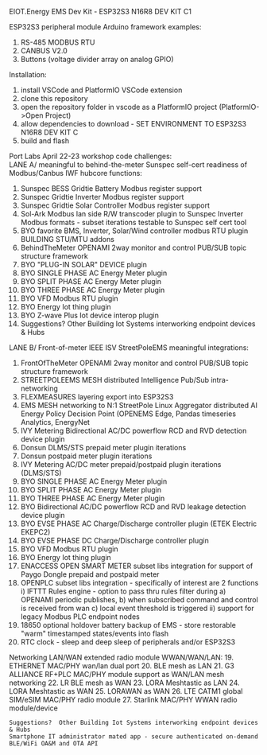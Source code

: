 EIOT.Energy EMS Dev Kit - ESP32S3 N16R8 DEV KIT C1

ESP32S3 peripheral module Arduino framework examples:
 1. RS-485 MODBUS RTU
 2. CANBUS V2.0
 3. Buttons (voltage divider array on analog GPIO)

Installation:
 1. install VSCode and PlatformIO VSCode extension
 2. clone this repository
 3. open the repository folder in vscode as a PlatformIO project (PlatformIO->Open Project)
 4. allow dependencies to download - SET ENVIRONMENT TO ESP32S3 N16R8 DEV KIT C
 5. build and flash

Port Labs April 22-23 workshop code challenges:  
LANE A/ meaningful to behind-the-meter Sunspec self-cert readiness of Modbus/Canbus IWF hubcore functions:
1. Sunspec BESS Gridtie Battery Modbus register support
2. Sunspec Gridtie Inverter Modbus register support
3. Sunspec Gridtie Solar Controller Modbus register support
4. Sol-Ark Modbus lan side R/W transcoder plugin to Sunspec Inverter Modbus formats - subset iterations testable to Sunspec self cert tool
5. BYO favorite BMS, Inverter, Solar/Wind controller modbus RTU plugin
BUILDING STU/MTU addons
6. BehindTheMeter OPENAMI 2way monitor and control PUB/SUB topic structure framework  
7. BYO "PLUG-IN SOLAR" DEVICE plugin
8. BYO SINGLE PHASE AC Energy Meter plugin
9. BYO SPLIT PHASE AC Energy Meter plugin
10. BYO THREE PHASE AC Energy Meter plugin
11. BYO VFD Modbus RTU plugin
12. BYO Energy Iot thing plugin
13. BYO Z-wave Plus Iot device interop plugin
14. Suggestions?  Other Building Iot Systems interworking endpoint devices & Hubs

LANE B/ Front-of-meter IEEE ISV StreetPoleEMS meaningful integrations:
1. FrontOfTheMeter OPENAMI 2way monitor and control PUB/SUB topic structure framework
2. STREETPOLEEMS MESH distributed Intelligence Pub/Sub intra-networking
3. FLEXMEASURES layering export into ESP32S3
4. EMS MESH networking to N:1 StreetPole Linux Aggregator distributed AI Energy Policy Decision Point (OPENEMS Edge, Pandas timeseries Analytics, EnergyNet 
5. IVY Metering Bidirectional AC/DC powerflow RCD and RVD detection device plugin
6. Donsun DLMS/STS prepaid meter plugin iterations
3. Donsun postpaid meter plugin iterations
6. IVY Metering AC/DC meter prepaid/postpaid plugin iterations (DLMS/STS)
7. BYO SINGLE PHASE AC Energy Meter plugin
8. BYO SPLIT PHASE AC Energy Meter plugin
9. BYO THREE PHASE AC Energy Meter plugin
8. BYO Bidirectional AC/DC powerflow RCD and RVD leakage detection device plugin
10. BYO EVSE PHASE AC Charge/Discharge controller plugin (ETEK Electric EKEPC2) 
11. BYO EVSE PHASE DC Charge/Discharge controller plugin
12. BYO VFD Modbus RTU plugin
13. BYO Energy Iot thing plugin
14. ENACCESS OPEN SMART METER subset libs integration for support of Paygo Dongle prepaid and postpaid meter
15. OPENPLC subset libs integration - specifically of interest are 2 functions
 i) IFTTT Rules engine - option to pass thru rules filter during 
   a) OPENAMI periodic publishes, 
   b) when subscribed  command and control  is received from wan
   c) local event threshold is triggered
 ii) support for legacy Modbus PLC endpoint nodes
16. 18650 optional holdover battery backup of EMS - store restorable "warm" timestamped states/events  into flash
17. RTC clock - sleep and deep sleep of peripherals and/or ESP32S3
    
Networking LAN/WAN extended radio module WWAN/WAN/LAN:
19. ETHERNET MAC/PHY wan/lan dual port 
20. BLE mesh as LAN
21. G3 ALLIANCE RF+PLC MAC/PHY module support as WAN/LAN mesh networking
22. LR BLE mesh as WAN
23. LORA Meshtastic as LAN
24. LORA Meshtastic as WAN
25. LORAWAN as WAN
26. LTE CATM1 global SIM/eSIM MAC/PHY radio module
27. Starlink MAC/PHY WWAN radio module/device 


    Suggestions?  Other Building Iot Systems interworking endpoint devices & Hubs
    Smartphone IT administrator mated app - secure authenticated on-demand BLE/WiFi OA&M and OTA API



